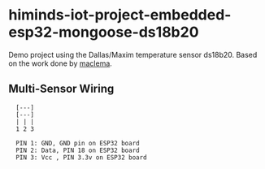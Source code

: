 # himinds-iot-project-embedded-esp32-mongoose-ds18b20
Demo project using the Dallas/Maxim temperature sensor ds18b20. Based on the work done by [maclema](https://github.com/maclema/mongoose-os-ds18b20).

## Multi-Sensor Wiring

```
  [---]
  [---]
  | | |
  1 2 3

  PIN 1: GND, GND pin on ESP32 board
  PIN 2: Data, PIN 18 on ESP32 board
  PIN 3: Vcc , PIN 3.3v on ESP32 board 
```
